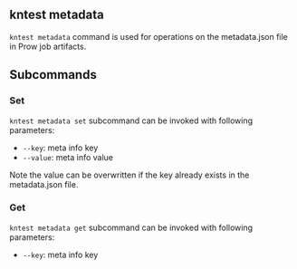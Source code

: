 ## kntest metadata

`kntest metadata` command is used for operations on the metadata.json file in
Prow job artifacts.

## Subcommands

### Set

`kntest metadata set` subcommand can be invoked with following parameters:

- `--key`: meta info key
- `--value`: meta info value

Note the value can be overwritten if the key already exists in the metadata.json
file.

### Get

`kntest metadata get` subcommand can be invoked with following parameters:

- `--key`: meta info key
